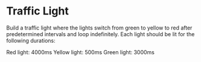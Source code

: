 # Traffic Light

Build a traffic light where the lights switch from green to yellow to red after predetermined intervals and loop indefinitely. Each light should be lit for the following durations:

Red light: 4000ms
Yellow light: 500ms
Green light: 3000ms
